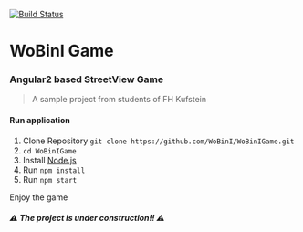 [![Build Status](https://travis-ci.org/WoBinI/WoBinIGame.svg?branch=master)](https://travis-ci.org/WoBinI/WoBinIGame)

# WoBinI Game
### Angular2 based StreetView Game
> A sample project from students of FH Kufstein

#### Run application
1. Clone Repository `git clone https://github.com/WoBinI/WoBinIGame.git`
1. `cd WoBinIGame`
1. Install [Node.js](https://nodejs.org/en/)
1. Run `npm install`
1. Run `npm start`

Enjoy the game

##### :warning: The project is under construction!! :warning:
